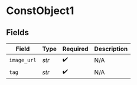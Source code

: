 # ConstObject1


## Fields

| Field              | Type               | Required           | Description        |
| ------------------ | ------------------ | ------------------ | ------------------ |
| `image_url`        | *str*              | :heavy_check_mark: | N/A                |
| `tag`              | *str*              | :heavy_check_mark: | N/A                |